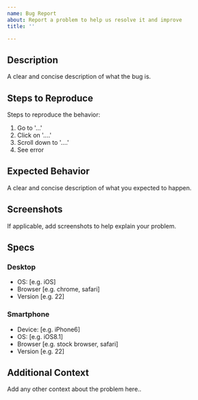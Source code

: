 ```yaml
---
name: Bug Report
about: Report a problem to help us resolve it and improve
title: ''

---
```



## Description

A clear and concise description of what the bug is.

## Steps to Reproduce

Steps to reproduce the behavior:
1. Go to '...'
2. Click on '....'
3. Scroll down to '....'
4. See error

## Expected Behavior

A clear and concise description of what you expected to happen.

## Screenshots

If applicable, add screenshots to help explain your problem.

## Specs

### Desktop

 - OS: [e.g. iOS]
 - Browser [e.g. chrome, safari]
 - Version [e.g. 22]

### Smartphone

 - Device: [e.g. iPhone6]
 - OS: [e.g. iOS8.1]
 - Browser [e.g. stock browser, safari]
 - Version [e.g. 22]

## Additional Context

Add any other context about the problem here..
